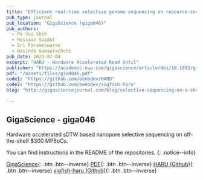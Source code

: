 ```yaml
---
title: "Efficient real-time selective genome sequencing on resource-constrained devices"
pub_type: journal
pub_location: "GigaScience (giga046)"
pub_authors:
  - Po Jui Shih
  - Hassaan Saadat
  - Sri Parameswaran
  - Hasindu Gamaarachchi
pub_date: 2023-07-04
excerpt: "HARU - Hardware Accelerated Read Until"
publisher: "https://academic.oup.com/gigascience/article/doi/10.1093/gigascience/giad046/7217084"
pdf: "/assets/files/giad046.pdf"
code1: "https://github.com/beebdev/HARU"
code2: "https://github.com/beebdev/sigfish-haru"
blog: "http://gigasciencejournal.com/blog/selective-sequencing-on-a-shoestring-the-300-haru-system/"

---
```


## GigaScience - giga046

<!-- ## "Efficient real-time selective genome sequencing on resource-constrained devices." -->

Hardware accelerated sDTW based nanopore selective sequencing on off-the-shelf $300 MPSoCs.

You can find instructions in the README of the repositories.
{: .notice--info}

[GigaScience](https://academic.oup.com/gigascience/article/doi/10.1093/gigascience/giad046/7217084?login=false){: .btn .btn--inverse}
[PDF](/assets/files/giad046.pdf){: .btn .btn--inverse}
[HARU (Github)](https://github.com/beebdev/HARU){: .btn .btn--inverse}
[sigfish-haru (Github)](https://github.com/beebdev/sigfish-haru){: .btn .btn--inverse}
